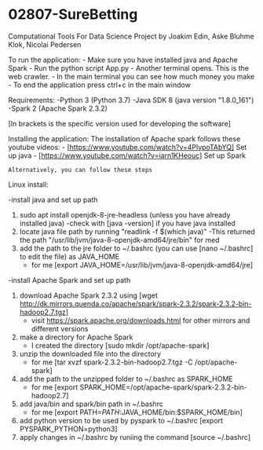 # 02807-SureBetting
Computational Tools For Data Science Project by Joakim Edin, Aske Bluhme Klok, Nicolai Pedersen

To run the application:
    - Make sure you have installed java and Apache Spark
    - Run the python script App.py
    - Another terminal opens. This is the web crawler.
    - In the main terminal you can see how much money you make
    - To end the application press ctrl+c in the main window


Requirements:
-Python 3 (Python 3.7)
-Java SDK 8 (java version "1.8.0_161")
-Spark 2 (Apache Spark 2.3.2)

[In brackets is the specific version used for developing the software]


Installing the application:
    The installation of Apache spark follows these youtube videos:
        - [https://www.youtube.com/watch?v=4PlvpoTAbYQ] Set up java
        - [https://www.youtube.com/watch?v=iarn1KHeouc] Set up Spark
    
    Alternatively, you can follow these steps

Linux install:

-install java and set up path
1) sudo apt install openjdk-8-jre-headless (unless you have already installed java)
    -check with [java -version] if you have java installed
2) locate java file path by running "readlink -f $(which java)"
    -This returned the path "/usr/lib/jvm/java-8-openjdk-amd64/jre/bin" for med
3) add the path to the jre folder to ~/.bashrc (you can use [nano ~/.bashrc] to edit the file) as JAVA_HOME
    - for me [export JAVA_HOME=/usr/lib/jvm/java-8-openjdk-amd64/jre] 

-install Apache Spark and set up path
1) download Apache Spark 2.3.2 using [wget http://dk.mirrors.quenda.co/apache/spark/spark-2.3.2/spark-2.3.2-bin-hadoop2.7.tgz]
    - visit https://spark.apache.org/downloads.html for other mirrors and different versions
2) make a directory for Apache Spark
    - I created the directory [sudo mkdir /opt/apache-spark]
3) unzip the downloaded file into the directory
    - for me [tar xvzf spark-2.3.2-bin-hadoop2.7.tgz -C /opt/apache-spark]
4) add the path to the unzipped folder to ~/.bashrc as SPARK_HOME
    - for me [export SPARK_HOME=/opt/apache-spark/spark-2.3.2-bin-hadoop2.7]
5) add java/bin and spark/bin path in ~/.bashrc
    - for me [export PATH=$PATH:$JAVA_HOME/bin:$SPARK_HOME/bin]
6) add python version to be used by pyspark to ~/.bashrc [export PYSPARK_PYTHON=python3] 
7) apply changes in ~/.bashrc by runiing the command [source ~/.bashrc]
